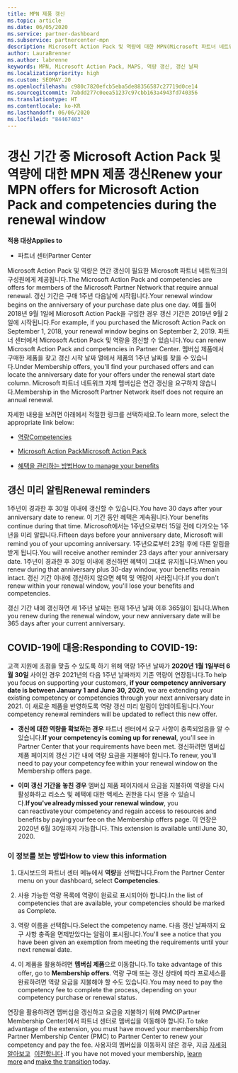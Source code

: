 ```yaml
---
title: MPN 제품 갱신
ms.topic: article
ms.date: 06/05/2020
ms.service: partner-dashboard
ms.subservice: partnercenter-mpn
description: Microsoft Action Pack 및 역량에 대한 MPN(Microsoft 파트너 네트워크) 제품 갱신 - 갱신 기간은 구매 날짜의 연주기일에 1일을 더한 날부터 시작됩니다.
author: LauraBrenner
ms.author: labrenne
keywords: MPN, Microsoft Action Pack, MAPS, 역량 갱신, 갱신 날짜
ms.localizationpriority: high
ms.custom: SEOMAY.20
ms.openlocfilehash: c980c7820efcb5eba5de88356587c27719d0ce14
ms.sourcegitcommit: 7abdd277c0eea51237c97cbb163a4943fd740356
ms.translationtype: HT
ms.contentlocale: ko-KR
ms.lasthandoff: 06/06/2020
ms.locfileid: "84467403"
---
```

# <a name="renew-your-mpn-offers-for-microsoft-action-pack-and-competencies-during-the-renewal-window"></a><span data-ttu-id="29dff-104">갱신 기간 중 Microsoft Action Pack 및 역량에 대한 MPN 제품 갱신</span><span class="sxs-lookup"><span data-stu-id="29dff-104">Renew your MPN offers for Microsoft Action Pack and competencies during the renewal window</span></span>

<span data-ttu-id="29dff-105">**적용 대상**</span><span class="sxs-lookup"><span data-stu-id="29dff-105">**Applies to**</span></span>

- <span data-ttu-id="29dff-106">파트너 센터</span><span class="sxs-lookup"><span data-stu-id="29dff-106">Partner Center</span></span>

<span data-ttu-id="29dff-107">Microsoft Action Pack 및 역량은 연간 갱신이 필요한 Microsoft 파트너 네트워크의 구성원에게 제공됩니다.</span><span class="sxs-lookup"><span data-stu-id="29dff-107">The Microsoft Action Pack and competencies are offers for members of the Microsoft Partner Network that require annual renewal.</span></span> <span data-ttu-id="29dff-108">갱신 기간은 구매 1주년 다음날에 시작됩니다.</span><span class="sxs-lookup"><span data-stu-id="29dff-108">Your renewal window begins on the anniversary of your purchase date plus one day.</span></span> <span data-ttu-id="29dff-109">예를 들어 2018년 9월 1일에 Microsoft Action Pack을 구입한 경우 갱신 기간은 2019년 9월 2일에 시작됩니다.</span><span class="sxs-lookup"><span data-stu-id="29dff-109">For example, if you purchased the Microsoft Action Pack on September 1, 2018, your renewal window begins on September 2, 2019.</span></span> <span data-ttu-id="29dff-110">파트너 센터에서 Microsoft Action Pack 및 역량을 갱신할 수 있습니다.</span><span class="sxs-lookup"><span data-stu-id="29dff-110">You can renew Microsoft Action Pack and competencies in Partner Center.</span></span> <span data-ttu-id="29dff-111">멤버십 제품에서 구매한 제품을 찾고 갱신 시작 날짜 열에서 제품의 1주년 날짜를 찾을 수 있습니다.</span><span class="sxs-lookup"><span data-stu-id="29dff-111">Under Membership offers, you'll find your purchased offers and can locate the anniversary date for your offers under the renewal start date column.</span></span> <span data-ttu-id="29dff-112">Microsoft 파트너 네트워크 자체 멤버십은 연간 갱신을 요구하지 않습니다.</span><span class="sxs-lookup"><span data-stu-id="29dff-112">Membership in the Microsoft Partner Network itself does not require an annual renewal.</span></span> 

<span data-ttu-id="29dff-113">자세한 내용을 보려면 아래에서 적절한 링크를 선택하세요.</span><span class="sxs-lookup"><span data-stu-id="29dff-113">To learn more, select the appropriate link below:</span></span> 

- [<span data-ttu-id="29dff-114">역량</span><span class="sxs-lookup"><span data-stu-id="29dff-114">Competencies</span></span>](learn-about-competencies.md)

- [<span data-ttu-id="29dff-115">Microsoft Action Pack</span><span class="sxs-lookup"><span data-stu-id="29dff-115">Microsoft Action Pack</span></span>](mpn-get-action-pack.md)

- [<span data-ttu-id="29dff-116">혜택을 관리하는 방법</span><span class="sxs-lookup"><span data-stu-id="29dff-116">How to manage your benefits</span></span>](manage-your-partner-network-benefits.md)

## <a name="renewal-reminders"></a><span data-ttu-id="29dff-117">갱신 미리 알림</span><span class="sxs-lookup"><span data-stu-id="29dff-117">Renewal reminders</span></span> 

<span data-ttu-id="29dff-118">1주년이 경과한 후 30일 이내에 갱신할 수 있습니다.</span><span class="sxs-lookup"><span data-stu-id="29dff-118">You have 30 days after your anniversary date to renew.</span></span> <span data-ttu-id="29dff-119">이 기간 동안 혜택은 계속됩니다.</span><span class="sxs-lookup"><span data-stu-id="29dff-119">Your benefits continue during that time.</span></span> <span data-ttu-id="29dff-120">Microsoft에서는 1주년으로부터 15일 전에 다가오는 1주년을 미리 알립니다.</span><span class="sxs-lookup"><span data-stu-id="29dff-120">Fifteen days before your anniversary date, Microsoft will remind you of your upcoming anniversary.</span></span> <span data-ttu-id="29dff-121">1주년으로부터 23일 후에 다른 알림을 받게 됩니다.</span><span class="sxs-lookup"><span data-stu-id="29dff-121">You will receive another reminder 23 days after your anniversary date.</span></span> <span data-ttu-id="29dff-122">1주년이 경과한 후 30일 이내에 갱신하면 혜택이 그대로 유지됩니다.</span><span class="sxs-lookup"><span data-stu-id="29dff-122">When you renew during that anniversary plus 30-day window, your benefits remain intact.</span></span> <span data-ttu-id="29dff-123">갱신 기간 이내에 갱신하지 않으면 혜택 및 역량이 사라집니다.</span><span class="sxs-lookup"><span data-stu-id="29dff-123">If you don't renew within your renewal window, you'll lose your benefits and competencies.</span></span>

<span data-ttu-id="29dff-124">갱신 기간 내에 갱신하면 새 1주년 날짜는 현재 1주년 날짜 이후 365일이 됩니다.</span><span class="sxs-lookup"><span data-stu-id="29dff-124">When you renew during the renewal window, your new anniversary date will be 365 days after your current anniversary.</span></span>

## <a name="responding-to-covid-19"></a><span data-ttu-id="29dff-125">COVID-19에 대응:</span><span class="sxs-lookup"><span data-stu-id="29dff-125">Responding to COVID-19:</span></span>

<span data-ttu-id="29dff-126">고객 지원에 초점을 맞출 수 있도록 하기 위해 역량 1주년 날짜가 **2020년 1월 1일부터 6월 30일** 사이인 경우 2021년의 다음 1주년 날짜까지 기존 역량이 연장됩니다.</span><span class="sxs-lookup"><span data-stu-id="29dff-126">To help you focus on supporting your customers, **if your competency anniversary date is between January 1 and June 30, 2020**, we are extending your existing competency or competencies through your next anniversary date in 2021.</span></span> <span data-ttu-id="29dff-127">이 새로운 제품을 반영하도록 역량 갱신 미리 알림이 업데이트됩니다.</span><span class="sxs-lookup"><span data-stu-id="29dff-127">Your competency renewal reminders will be updated to reflect this new offer.</span></span> 

- <span data-ttu-id="29dff-128">**갱신에 대한 역량을 확보하는 경우** 파트너 센터에서 요구 사항이 충족되었음을 알 수 있습니다.</span><span class="sxs-lookup"><span data-stu-id="29dff-128">**If your competency is coming up for renewal**, you'll see in Partner Center that your requirements have been met.</span></span> <span data-ttu-id="29dff-129">갱신하려면 멤버십 제품 페이지의 갱신 기간 내에 역량 요금을 지불해야 합니다.</span><span class="sxs-lookup"><span data-stu-id="29dff-129">To renew, you'll need to pay your competency fee within your renewal window on the Membership offers page.</span></span> 

- <span data-ttu-id="29dff-130">**이미 갱신 기간을 놓친 경우** 멤버십 제품 페이지에서 요금을 지불하여 역량을 다시 활성화하고 리소스 및 혜택에 대한 액세스 권한을 다시 얻을 수 있습니다.</span><span class="sxs-lookup"><span data-stu-id="29dff-130">**If you've already missed your renewal window**, you can reactivate your competency and regain access to resources and benefits by paying your fee on the Membership offers page.</span></span><span data-ttu-id="29dff-131"> 이 연장은 2020년 6월 30일까지 가능합니다.</span><span class="sxs-lookup"><span data-stu-id="29dff-131"> This extension is available until June 30, 2020.</span></span>   

### <a name="how-to-view-this-information"></a><span data-ttu-id="29dff-132">이 정보를 보는 방법</span><span class="sxs-lookup"><span data-stu-id="29dff-132">How to view this information</span></span>

1. <span data-ttu-id="29dff-133">대시보드의 파트너 센터 메뉴에서 **역량**을 선택합니다.</span><span class="sxs-lookup"><span data-stu-id="29dff-133">From the Partner Center menu on your dashboard, select **Competencies**.</span></span>  

2. <span data-ttu-id="29dff-134">사용 가능한 역량 목록에 역량이 완료로 표시되어야 합니다.</span><span class="sxs-lookup"><span data-stu-id="29dff-134">In the list of competencies that are available, your competencies should be marked as Complete.</span></span>  

3. <span data-ttu-id="29dff-135">역량 이름을 선택합니다.</span><span class="sxs-lookup"><span data-stu-id="29dff-135">Select the competency name.</span></span> <span data-ttu-id="29dff-136">다음 갱신 날짜까지 요구 사항 충족을 면제받았다는 알림이 표시됩니다.</span><span class="sxs-lookup"><span data-stu-id="29dff-136">You'll see a notice that you have been given an exemption from meeting the requirements until your next renewal date.</span></span>   

4. <span data-ttu-id="29dff-137">이 제품을 활용하려면 **멤버십 제품**으로 이동합니다.</span><span class="sxs-lookup"><span data-stu-id="29dff-137">To take advantage of this offer, go to **Membership offers**.</span></span> <span data-ttu-id="29dff-138">역량 구매 또는 갱신 상태에 따라 프로세스를 완료하려면 역량 요금을 지불해야 할 수도 있습니다.</span><span class="sxs-lookup"><span data-stu-id="29dff-138">You may need to pay the competency fee to complete the process, depending on your competency purchase or renewal status.</span></span> 

<span data-ttu-id="29dff-139">연장을 활용하려면 멤버십을 갱신하고 요금을 지불하기 위해 PMC(Partner Membership Center)에서 파트너 센터로 멤버십을 이동해야 합니다.</span><span class="sxs-lookup"><span data-stu-id="29dff-139">To take advantage of the extension, you must have moved your membership from Partner Membership Center (PMC) to Partner Center to renew your competency and pay the fee.</span></span> <span data-ttu-id="29dff-140">사용자의 멤버십을 이동하지 않은 경우, 지금 [자세히 알아보고](prepare-pmc-pc-migration.md)   [이전합니다](https://partners.microsoft.com/partnerprogram/Welcome.aspx) .</span><span class="sxs-lookup"><span data-stu-id="29dff-140">If you have not moved your membership, [learn more](prepare-pmc-pc-migration.md) and [make the transition](https://partners.microsoft.com/partnerprogram/Welcome.aspx) today.</span></span>  
